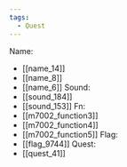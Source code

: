 ```yaml
---
tags:
  - Quest
---
```

Name:
- [[name_14]]
- [[name_8]]
- [[name_6]]
Sound:
- [[sound_184]]
- [[sound_153]]
Fn:
- [[m7002_function3]]
- [[m7002_function4]]
- [[m7002_function5]]
Flag:
- [[flag_9744]]
Quest:
- [[quest_41]]
